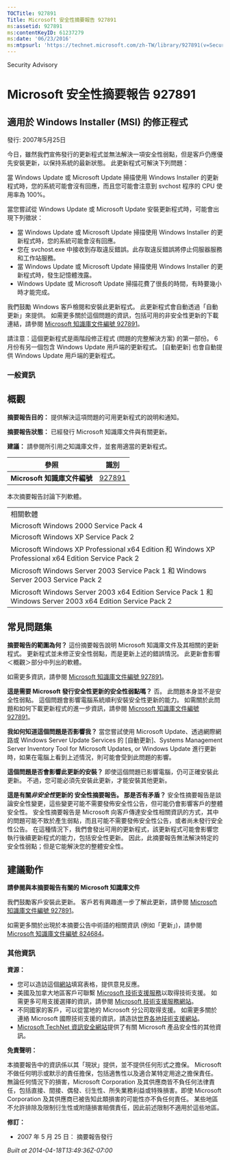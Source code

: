 ```yaml
---
TOCTitle: 927891
Title: Microsoft 安全性摘要報告 927891
ms:assetid: 927891
ms:contentKeyID: 61237279
ms:date: '06/23/2016'
ms:mtpsurl: 'https://technet.microsoft.com/zh-TW/library/927891(v=Security.10)'
---
```


Security Advisory

Microsoft 安全性摘要報告 927891
===============================

適用於 Windows Installer (MSI) 的修正程式
-----------------------------------------

發行: 2007年5月25日

今日，雖然我們宣佈發行的更新程式並無法解決一項安全性弱點，但是客戶仍應優先安裝更新，以保持系統的最新狀態。 此更新程式可解決下列問題：

當 Windows Update 或 Microsoft Update 掃描使用 Windows Installer 的更新程式時，您的系統可能會沒有回應，而且您可能會注意到 svchost 程序的 CPU 使用率為 100%。

當您嘗試從 Windows Update 或 Microsoft Update 安裝更新程式時，可能會出現下列徵狀：

-   當 Windows Update 或 Microsoft Update 掃描使用 Windows Installer 的更新程式時，您的系統可能會沒有回應。
-   您在 svchost.exe 中接收到存取違反錯誤。此存取違反錯誤將停止伺服器服務和工作站服務。
-   當 Windows Update 或 Microsoft Update 掃描使用 Windows Installer 的更新程式時，發生記憶體洩露。
-   Windows Update 或 Microsoft Update 掃描花費了很長的時間，有時要幾小時才能完成。

我們鼓勵 Windows 客戶檢閱和安裝此更新程式。 此更新程式會自動透過「自動更新」來提供。 如需更多關於這個問題的資訊，包括可用的非安全性更新的下載連結，請參閱 [Microsoft 知識庫文件編號 927891](http://support.microsoft.com/kb/927891)。

請注意：這個更新程式是兩階段修正程式 (問題的完整解決方案) 的第一部份。 6 月份有另一個包含 Windows Update 用戶端的更新程式。 \[自動更新\] 也會自動提供 Windows Update 用戶端的更新程式。

### 一般資訊

概觀
----

<span></span>
**摘要報告目的：** 提供解決這項問題的可用更新程式的說明和通知。

**摘要報告狀態：** 已經發行 Microsoft 知識庫文件與有關更新。

**建議：** 請參閱所引用之知識庫文件，並套用適當的更新程式。

| 參照                         | 識別                                                   |
|------------------------------|--------------------------------------------------------|
| **Microsoft 知識庫文件編號** | [927891](http://support.microsoft.com/kb/927891/zh-tw) |

本次摘要報告討論下列軟體。

|                                                                                                            |
|------------------------------------------------------------------------------------------------------------|
| 相關軟體                                                                                                   |
| Microsoft Windows 2000 Service Pack 4                                                                      |
| Microsoft Windows XP Service Pack 2                                                                        |
| Microsoft Windows XP Professional x64 Edition 和 Windows XP Professional x64 Edition Service Pack 2        |
| Microsoft Windows Server 2003 Service Pack 1 和 Windows Server 2003 Service Pack 2                         |
| Microsoft Windows Server 2003 x64 Edition Service Pack 1 和 Windows Server 2003 x64 Edition Service Pack 2 |

常見問題集
----------

<span></span>
**摘要報告的範圍為何？**
這份摘要報告說明 Microsoft 知識庫文件及其相關的更新程式。 更新程式並未修正安全性弱點，而是更新上述的錯誤情況。 此更新會影響＜概觀＞部分中列出的軟體。

如需更多資訊，請參閱 [Microsoft 知識庫文件編號 927891](http://support.microsoft.com/kb/927891/zh-tw)。

**這是需要 Microsoft 發行安全性更新的安全性弱點嗎？**
否。 此問題本身並不是安全性弱點。 這個問題會影響電腦系統順利安裝安全性更新的能力。 如需關於此問題和如何下載更新程式的進一步資訊，請參閱 [Microsoft 知識庫文件編號 927891](http://support.microsoft.com/kb/927891/zh-tw)。

**我如何知道這個問題是否影響我？**
當您嘗試使用 Microsoft Update、透過網際網路或 Windows Server Update Services 的 \[自動更新\]、Systems Management Server Inventory Tool for Microsoft Updates, or Windows Update 進行更新時，如果在電腦上看到上述情況，則可能會受到此問題的影響。

**這個問題是否會影響此更新的安裝？**
即使這個問題已影響電腦，仍可正確安裝此更新。 不過，您可能必須先安裝此更新，才能安裝其他更新。

**這是有關*非安全性*更新的 安全性摘要報告。 那是否有矛盾？**
安全性摘要報告是談論安全性變更，這些變更可能不需要發佈安全性公告，但可能仍會影響客戶的整體安全性。 安全性摘要報告是 Microsoft 向客戶傳達安全性相關資訊的方式，其中的問題可能不致於產生弱點，而且可能不需要發佈安全性公告，或者尚未發行安全性公告。 在這種情況下，我們會發出可用的更新程式，該更新程式可能會影響您執行後續更新程式的能力，包括安全性更新。 因此，此摘要報告無法解決特定的安全性弱點；但是它能解決您的整體安全性。

建議動作
--------

<span></span>
**請參閱與本摘要報告有關的 Microsoft 知識庫文件**

我們鼓勵客戶安裝此更新。 客戶若有興趣進一步了解此更新，請參閱 [Microsoft 知識庫文件編號 927891](http://support.microsoft.com/kb/927891/zh-tw)。

如需更多關於出現於本摘要公告中術語的相關資訊 (例如「更新」)，請參閱 [Microsoft 知識庫文件編號 824684](http://support.microsoft.com/kb/824684/zh-tw)。

### 其他資訊

**資源：**

-   您可以造訪這個[網站](https://support.microsoft.com/common/survey.aspx?scid=sw;en;1257&amp;showpage=1&amp;ws=technet&amp;sd=tech)填寫表格，提供意見反應。
-   美國及加拿大地區客戶可聯繫 [Microsoft 技術支援服務](http://go.microsoft.com/fwlink/?linkid=21131)以取得技術支援。 如需更多可用支援選擇的資訊，請參閱 [Microsoft 技術支援服務網站](http://support.microsoft.com/)。
-   不同國家的客戶，可以從當地的 Microsoft 分公司取得支援。 如需更多關於連絡 Microsoft 國際技術支援的資訊，請造訪[世界各地技術支援網站](http://go.microsoft.com/fwlink/?linkid=21155)。
-   [Microsoft TechNet 資訊安全網站](http://www.microsoft.com/taiwan/technet/security/default.mspx)提供了有關 Microsoft 產品安全性的其他資訊。

**免責聲明：**

本摘要報告中的資訊係以其「現狀」提供，並不提供任何形式之擔保。 Microsoft 不做任何明示或默示的責任擔保，包括適售性以及適合某特定用途之擔保責任。 無論任何情況下的損害，Microsoft Corporation 及其供應商皆不負任何法律責任，包括直接、間接、偶發、衍生性、所失業務利益或特殊損害。即使 Microsoft Corporation 及其供應商已被告知此類損害的可能性亦不負任何責任。 某些地區不允許排除及限制衍生性或附隨損害賠償責任，因此前述限制不適用於這些地區。

**修訂：**

-   2007 年 5 月 25 日： 摘要報告發行

*Built at 2014-04-18T13:49:36Z-07:00*
